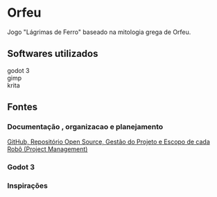 # Orfeu
Jogo "Lágrimas de Ferro" baseado na mitologia grega de Orfeu.

## Softwares utilizados
godot 3  
gimp  
krita  

## Fontes
### Documentação , organizacao e planejamento
[GitHub, Repositório Open Source, Gestão do Projeto e Escopo de cada Robô (Project Management)](https://www.youtube.com/watch?v=tEloMCbLEAE)
### Godot 3
[]()
### Inspirações
[]()
